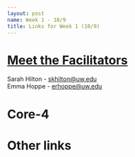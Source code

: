 ```yaml
---
layout: post
name: Week 1 - 10/9
title: Links for Week 1 (10/9)
---
```


# [Meet the Facilitators]({{site.baseurl}}/facilitators/)
Sarah Hilton - skhilton@uw.edu  
Emma Hoppe - erhoppe@uw.edu

# Core-4

# Other links
